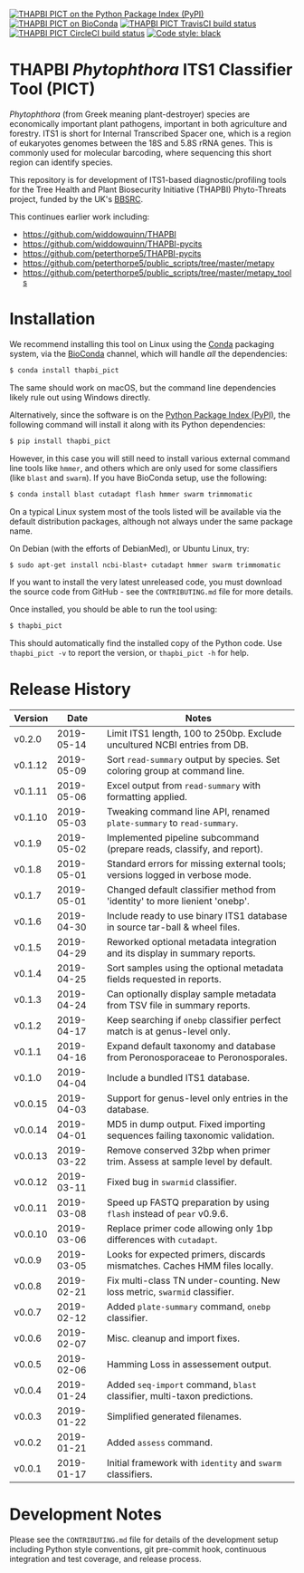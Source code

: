[![THAPBI PICT on the Python Package Index (PyPI)](https://img.shields.io/pypi/v/thapbi_pict.svg)](https://pypi.org/project/thapbi-pict/)
[![THAPBI PICT on BioConda](https://img.shields.io/conda/vn/bioconda/thapbi-pict.svg)](https://anaconda.org/bioconda/thapbi-pict)
[![THAPBI PICT TravisCI build status](https://img.shields.io/travis/peterjc/thapbi-pict/master.svg?label=master&logo=travis)](https://travis-ci.org/peterjc/thapbi-pict/branches)
[![THAPBI PICT CircleCI build status](https://img.shields.io/circleci/project/github/peterjc/thapbi-pict/master.svg?label=master&logo=CircleCI)](https://circleci.com/gh/peterjc/thapbi-pict/tree/master)
[![Code style: black](https://img.shields.io/badge/code%20style-black-000000.svg)](https://github.com/python/black)

# THAPBI *Phytophthora* ITS1 Classifier Tool (PICT)

*Phytophthora* (from Greek meaning plant-destroyer) species are economically
important plant pathogens, important in both agriculture and forestry. ITS1 is
short for Internal Transcribed Spacer one, which is a region of eukaryotes
genomes between the 18S and 5.8S rRNA genes. This is commonly used for
molecular barcoding, where sequencing this short region can identify species.

This repository is for development of ITS1-based diagnostic/profiling tools
for the Tree Health and Plant Biosecurity Initiative (THAPBI) Phyto-Threats
project, funded by the UK's [BBSRC](https://www.bbsrc.ac.uk).

This continues earlier work including:

* https://github.com/widdowquinn/THAPBI
* https://github.com/widdowquinn/THAPBI-pycits
* https://github.com/peterthorpe5/THAPBI-pycits
* https://github.com/peterthorpe5/public_scripts/tree/master/metapy
* https://github.com/peterthorpe5/public_scripts/tree/master/metapy_tools

# Installation

We recommend installing this tool on Linux using the [Conda](https://conda.io/)
packaging system, via the [BioConda](https://bioconda.github.io/) channel,
which will handle *all* the dependencies:

```bash
$ conda install thapbi_pict
```

The same should work on macOS, but the command line dependencies likely
rule out using Windows directly.

Alternatively, since the software is on the [Python Package Index
(PyPI)](https://pypi.python.org/), the following command will install it
along with its Python dependencies:

```bash
$ pip install thapbi_pict
```

However, in this case you will still need to install various external command
line tools like ``hmmer``, and others which are only used for some classifiers
(like ``blast`` and ``swarm``). If you have BioConda setup, use the following:

```bash
$ conda install blast cutadapt flash hmmer swarm trimmomatic
```

On a typical Linux system most of the tools listed will be available via the
default distribution packages, although not always under the same package name.

On Debian (with the efforts of DebianMed), or Ubuntu Linux, try:

```bash
$ sudo apt-get install ncbi-blast+ cutadapt hmmer swarm trimmomatic
```

If you want to install the very latest unreleased code, you must download
the source code from GitHub - see the ``CONTRIBUTING.md`` file for more
details.

Once installed, you should be able to run the tool using:

```bash
$ thapbi_pict
```

This should automatically find the installed copy of the Python code. Use
``thapbi_pict -v`` to report the version, or ``thapbi_pict -h`` for help.


# Release History

| Version | Date       | Notes                                                                        |
|---------|------------|------------------------------------------------------------------------------|
| v0.2.0  | 2019-05-14 | Limit ITS1 length, 100 to 250bp. Exclude uncultured NCBI entries from DB.    |
| v0.1.12 | 2019-05-09 | Sort ``read-summary`` output by species. Set coloring group at command line. |
| v0.1.11 | 2019-05-06 | Excel output from ``read-summary`` with formatting applied.                  |
| v0.1.10 | 2019-05-03 | Tweaking command line API, renamed ``plate-summary`` to ``read-summary``.    |
| v0.1.9  | 2019-05-02 | Implemented pipeline subcommand (prepare reads, classify, and report).       |
| v0.1.8  | 2019-05-01 | Standard errors for missing external tools; versions logged in verbose mode. |
| v0.1.7  | 2019-05-01 | Changed default classifier method from 'identity' to more lienient 'onebp'.  |
| v0.1.6  | 2019-04-30 | Include ready to use binary ITS1 database in source tar-ball & wheel files.  |
| v0.1.5  | 2019-04-29 | Reworked optional metadata integration and its display in summary reports.   |
| v0.1.4  | 2019-04-25 | Sort samples using the optional metadata fields requested in reports.        |
| v0.1.3  | 2019-04-24 | Can optionally display sample metadata from TSV file in summary reports.     |
| v0.1.2  | 2019-04-17 | Keep searching if ``onebp`` classifier perfect match is at genus-level only. |
| v0.1.1  | 2019-04-16 | Expand default taxonomy and database from Peronosporaceae to Peronosporales. |
| v0.1.0  | 2019-04-04 | Include a bundled ITS1 database.                                             |
| v0.0.15 | 2019-04-03 | Support for genus-level only entries in the database.                        |
| v0.0.14 | 2019-04-01 | MD5 in dump output. Fixed importing sequences failing taxonomic validation.  |
| v0.0.13 | 2019-03-22 | Remove conserved 32bp when primer trim. Assess at sample level by default.   |
| v0.0.12 | 2019-03-11 | Fixed bug in ``swarmid`` classifier.                                         |
| v0.0.11 | 2019-03-08 | Speed up FASTQ preparation by using ``flash`` instead of ``pear`` v0.9.6.    |
| v0.0.10 | 2019-03-06 | Replace primer code allowing only 1bp differences with ``cutadapt``.         |
| v0.0.9  | 2019-03-05 | Looks for expected primers, discards mismatches. Caches HMM files locally.   |
| v0.0.8  | 2019-02-21 | Fix multi-class TN under-counting. New loss metric, ``swarmid`` classifier.  |
| v0.0.7  | 2019-02-12 | Added ``plate-summary`` command, ``onebp`` classifier.                       |
| v0.0.6  | 2019-02-07 | Misc. cleanup and import fixes.                                              |
| v0.0.5  | 2019-02-06 | Hamming Loss in assessement output.                                          |
| v0.0.4  | 2019-01-24 | Added ``seq-import`` command, ``blast`` classifier, multi-taxon predictions. |
| v0.0.3  | 2019-01-22 | Simplified generated filenames.                                              |
| v0.0.2  | 2019-01-21 | Added ``assess`` command.                                                    |
| v0.0.1  | 2019-01-17 | Initial framework with ``identity`` and ``swarm`` classifiers.               |


# Development Notes

Please see the ``CONTRIBUTING.md`` file for details of the development
setup including Python style conventions, git pre-commit hook, continuous
integration and test coverage, and release process.
